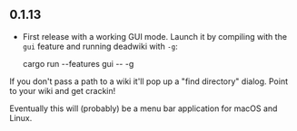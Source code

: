 ## 0.1.13

- First release with a working GUI mode. Launch it by compiling with
  the `gui` feature and running deadwiki with `-g`:

  cargo run --features gui -- -g

If you don't pass a path to a wiki it'll pop up a "find directory"
dialog. Point to your wiki and get crackin!

Eventually this will (probably) be a menu bar application for macOS
and Linux.
